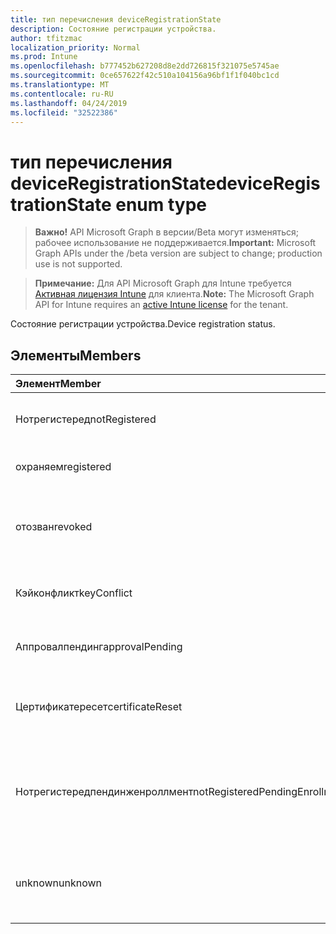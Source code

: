 ```yaml
---
title: тип перечисления deviceRegistrationState
description: Состояние регистрации устройства.
author: tfitzmac
localization_priority: Normal
ms.prod: Intune
ms.openlocfilehash: b777452b627208d8e2dd726815f321075e5745ae
ms.sourcegitcommit: 0ce657622f42c510a104156a96bf1f1f040bc1cd
ms.translationtype: MT
ms.contentlocale: ru-RU
ms.lasthandoff: 04/24/2019
ms.locfileid: "32522386"
---
```

# <a name="deviceregistrationstate-enum-type"></a><span data-ttu-id="5a742-103">тип перечисления deviceRegistrationState</span><span class="sxs-lookup"><span data-stu-id="5a742-103">deviceRegistrationState enum type</span></span>

> <span data-ttu-id="5a742-104">**Важно!** API Microsoft Graph в версии/Beta могут изменяться; рабочее использование не поддерживается.</span><span class="sxs-lookup"><span data-stu-id="5a742-104">**Important:** Microsoft Graph APIs under the /beta version are subject to change; production use is not supported.</span></span>

> <span data-ttu-id="5a742-105">**Примечание:** Для API Microsoft Graph для Intune требуется [Активная лицензия Intune](https://go.microsoft.com/fwlink/?linkid=839381) для клиента.</span><span class="sxs-lookup"><span data-stu-id="5a742-105">**Note:** The Microsoft Graph API for Intune requires an [active Intune license](https://go.microsoft.com/fwlink/?linkid=839381) for the tenant.</span></span>

<span data-ttu-id="5a742-106">Состояние регистрации устройства.</span><span class="sxs-lookup"><span data-stu-id="5a742-106">Device registration status.</span></span>

## <a name="members"></a><span data-ttu-id="5a742-107">Элементы</span><span class="sxs-lookup"><span data-stu-id="5a742-107">Members</span></span>
|<span data-ttu-id="5a742-108">Элемент</span><span class="sxs-lookup"><span data-stu-id="5a742-108">Member</span></span>|<span data-ttu-id="5a742-109">Значение</span><span class="sxs-lookup"><span data-stu-id="5a742-109">Value</span></span>|<span data-ttu-id="5a742-110">Описание</span><span class="sxs-lookup"><span data-stu-id="5a742-110">Description</span></span>|
|:---|:---|:---|
|<span data-ttu-id="5a742-111">Нотрегистеред</span><span class="sxs-lookup"><span data-stu-id="5a742-111">notRegistered</span></span>|<span data-ttu-id="5a742-112">нуль</span><span class="sxs-lookup"><span data-stu-id="5a742-112">0</span></span>|<span data-ttu-id="5a742-113">Устройство не зарегистрировано.</span><span class="sxs-lookup"><span data-stu-id="5a742-113">The device is not registered.</span></span>|
|<span data-ttu-id="5a742-114">охраняем</span><span class="sxs-lookup"><span data-stu-id="5a742-114">registered</span></span>|<span data-ttu-id="5a742-115">2 </span><span class="sxs-lookup"><span data-stu-id="5a742-115">2</span></span>|<span data-ttu-id="5a742-116">Устройство зарегистрировано.</span><span class="sxs-lookup"><span data-stu-id="5a742-116">The device is registered.</span></span>|
|<span data-ttu-id="5a742-117">отозван</span><span class="sxs-lookup"><span data-stu-id="5a742-117">revoked</span></span>|<span data-ttu-id="5a742-118">3 </span><span class="sxs-lookup"><span data-stu-id="5a742-118">3</span></span>|<span data-ttu-id="5a742-119">Устройство заблокировано, очищено или снято.</span><span class="sxs-lookup"><span data-stu-id="5a742-119">The device has been blocked, wiped or retired.</span></span>|
|<span data-ttu-id="5a742-120">Кэйконфликт</span><span class="sxs-lookup"><span data-stu-id="5a742-120">keyConflict</span></span>|<span data-ttu-id="5a742-121">4 </span><span class="sxs-lookup"><span data-stu-id="5a742-121">4</span></span>|<span data-ttu-id="5a742-122">У устройства есть конфликт ключей.</span><span class="sxs-lookup"><span data-stu-id="5a742-122">The device has a key conflict.</span></span>|
|<span data-ttu-id="5a742-123">Аппровалпендинг</span><span class="sxs-lookup"><span data-stu-id="5a742-123">approvalPending</span></span>|<span data-ttu-id="5a742-124">5 </span><span class="sxs-lookup"><span data-stu-id="5a742-124">5</span></span>|<span data-ttu-id="5a742-125">Устройство ожидает утверждения.</span><span class="sxs-lookup"><span data-stu-id="5a742-125">The device is pending approval.</span></span>|
|<span data-ttu-id="5a742-126">Цертификатересет</span><span class="sxs-lookup"><span data-stu-id="5a742-126">certificateReset</span></span>|<span data-ttu-id="5a742-127">6 </span><span class="sxs-lookup"><span data-stu-id="5a742-127">6</span></span>|<span data-ttu-id="5a742-128">Сертификат устройства сброшен.</span><span class="sxs-lookup"><span data-stu-id="5a742-128">The device certificate has been reset.</span></span>|
|<span data-ttu-id="5a742-129">Нотрегистередпендинженроллмент</span><span class="sxs-lookup"><span data-stu-id="5a742-129">notRegisteredPendingEnrollment</span></span>|<span data-ttu-id="5a742-130">7 </span><span class="sxs-lookup"><span data-stu-id="5a742-130">7</span></span>|<span data-ttu-id="5a742-131">Устройство не зарегистрировано и находится в состоянии ожидания регистрации.</span><span class="sxs-lookup"><span data-stu-id="5a742-131">The device is not registered and pending enrollment.</span></span>|
|<span data-ttu-id="5a742-132">unknown</span><span class="sxs-lookup"><span data-stu-id="5a742-132">unknown</span></span>|<span data-ttu-id="5a742-133">8 </span><span class="sxs-lookup"><span data-stu-id="5a742-133">8</span></span>|<span data-ttu-id="5a742-134">Состояние регистрации устройства неизвестно.</span><span class="sxs-lookup"><span data-stu-id="5a742-134">The device registration status is unknown.</span></span>|






